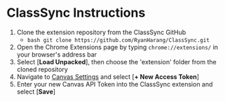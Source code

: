 # ClassSync Instructions

1. Clone the extension repository from the ClassSync GitHub
   - `bash git clone https://github.com/RyanHarang/ClassSync.git`
2. Open the Chrome Extensions page by typing `chrome://extensions/` in your browser's address bar
3. Select [**Load Unpacked**], then choose the 'extension' folder from the cloned repository
4. Navigate to [Canvas Settings](https://wwu.instructure.com/profile/settings) and select [**+ New Access Token**]
5. Enter your new Canvas API Token into the ClassSync extension and select [**Save**]
